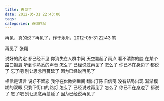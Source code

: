 ```yaml
---
title: 再见了
date: 2012-05-31 22:43:00
tags:
categories: 诗词作品
---
```


再见，真的说了再见了，作于永州，2012-05-31 22:43 笔

<!-- more -->

<p class="poem">
再见了
张翔

说好的约定
都已经不见
你消失在人群中间
天空飘起了雨点
看不清你的脸
在某个路口擦肩
听到你熟悉的声音
怎么了
已经说过再见了
怎么了
你已不在身边了
都说了 忘了吧
别让思念再蔓延了
因为已经说再见了

相信是谎言
说好不留恋
我停在你微笑瞬间
翻出了陈旧信笺
没有结局出现
渐渐模糊的双眼
只剩下街口的路灯
怎么了
已经说过再见了
怎么了
你已不在身边了
都说了 忘了吧
别让思念再蔓延了
因为已经说再见了

</p>
